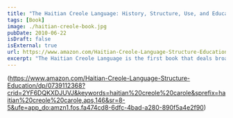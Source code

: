 ```yaml
---
title: "The Haitian Creole Language: History, Structure, Use, and Education"
tags: [Book]
image: ./haitian-creole-book.jpg
pubDate: 2010-06-22
isDraft: false
isExternal: true
url: https://www.amazon.com/Haitian-Creole-Language-Structure-Education/dp/0739112368?crid=2YF6DQKXDJUVJ&keywords=haitian%20creole%20carole&sprefix=haitian%20creole%20carole,aps,146&sr=8-5&ufe=app_do:amzn1.fos.fa474cd8-6dfc-4bad-a280-890f5a4e2f90
excerpt: "The Haitian Creole Language is the first book that deals broadly with a language that has too long lived in the shadow of French. With chapters contributed by the leading scholars in the study of Creole, it provides information on this language's history; structure; and use in education, literature, and social interaction."
---
```



(https://www.amazon.com/Haitian-Creole-Language-Structure-Education/dp/0739112368?crid=2YF6DQKXDJUVJ&keywords=haitian%20creole%20carole&sprefix=haitian%20creole%20carole,aps,146&sr=8-5&ufe=app_do:amzn1.fos.fa474cd8-6dfc-4bad-a280-890f5a4e2f90)